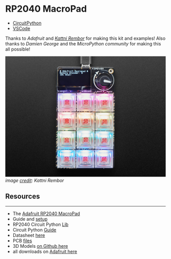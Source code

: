# RP2040 MacroPad

- [CircuitPython](https://circuitpython.org/) 
- [VSCode](https://code.visualstudio.com/)

 Thanks to *Adafruit* and [*Kattni Rembor*](https://github.com/sponsors/kattni) for making this kit and examples!
 Also thanks to *Damien George* and the *MicroPython community* for making this all possible!

![Image showing the Macropad from top down. It has 12 rgb buttons with a small OLED screen and a rotary switch. It glows with led lights in a rainbow of colors.](docs\adafruit_products_MacroPad_top_glow.jpg) 
*image [credit](https://learn.adafruit.com/adafruit-macropad-rp2040):  Kattni Rembor*

## Resources
---

- The [Adafruit RP2040 MacroPad](https://learn.adafruit.com/adafruit-macropad-rp2040)
- Guide and [setup](https://learn.adafruit.com/adafruit-macropad-rp2040)
- RP2040 Circuit Python [Lib](https://circuitpython.org/board/adafruit_macropad_rp2040/)
- Circuit Python [Guide](https://learn.adafruit.com/welcome-to-circuitpython/installing-circuitpython)
- Datasheet [here](https://datasheets.raspberrypi.com/rp2040/rp2040-datasheet.pdf)
- PCB [files](https://github.com/adafruit/Adafruit-MacroPad-RP2040-PCB)
- 3D Models [on Github here](https://github.com/adafruit/Adafruit_CAD_Parts/tree/main/5128%20MacroPad%20RP2040%20Kit)
- all downloads on [Adafruit here](https://learn.adafruit.com/adafruit-macropad-rp2040/downloads)
